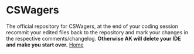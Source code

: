# CSWagers
The official repository for CSWagers, at the end of your coding session recommit your edited files back to the repository and mark your changes in the respective comments/changelog. <b>Otherwise AK will delete your IDE and make you start over.</b>
<a href="https://rankwahn.github.io/Things/baseHTML.html">Home</a>
